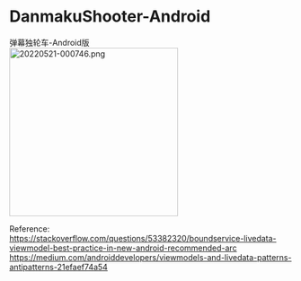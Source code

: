 # DanmakuShooter-Android
弹幕独轮车-Android版  
<img src="https://cdn.jsdelivr.net/gh/AceDroidX/DanmakuShooter-Android/docs/20220521-000746.png" alt="20220521-000746.png" width="300">

Reference:  
<https://stackoverflow.com/questions/53382320/boundservice-livedata-viewmodel-best-practice-in-new-android-recommended-arc>  
<https://medium.com/androiddevelopers/viewmodels-and-livedata-patterns-antipatterns-21efaef74a54>
